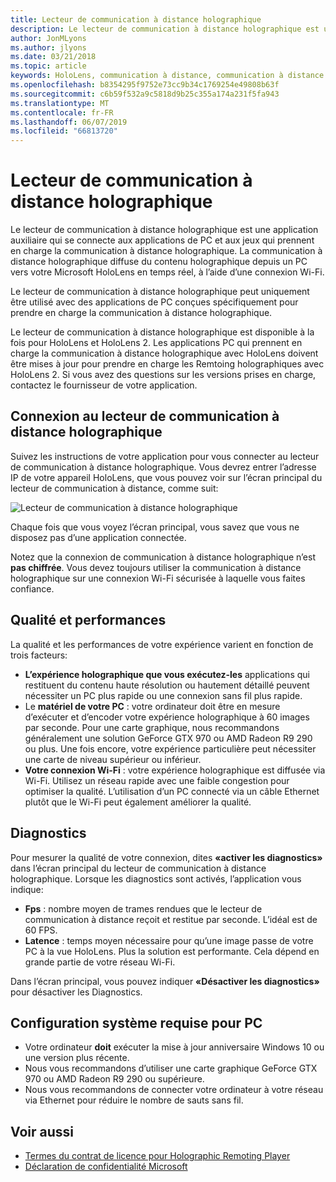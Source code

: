 ```yaml
---
title: Lecteur de communication à distance holographique
description: Le lecteur de communication à distance holographique est une application auxiliaire qui se connecte aux applications de PC et aux jeux qui prennent en charge la communication à distance holographique. La communication à distance holographique diffuse du contenu holographique depuis un PC vers votre Microsoft HoloLens en temps réel, à l’aide d’une connexion Wi-Fi.
author: JonMLyons
ms.author: jlyons
ms.date: 03/21/2018
ms.topic: article
keywords: HoloLens, communication à distance, communication à distance holographique
ms.openlocfilehash: b8354295f9752e73cc9b34c1769254e49808b63f
ms.sourcegitcommit: c6b59f532a9c5818d9b25c355a174a231f5fa943
ms.translationtype: MT
ms.contentlocale: fr-FR
ms.lasthandoff: 06/07/2019
ms.locfileid: "66813720"
---
```

# <a name="holographic-remoting-player"></a>Lecteur de communication à distance holographique

Le lecteur de communication à distance holographique est une application auxiliaire qui se connecte aux applications de PC et aux jeux qui prennent en charge la communication à distance holographique. La communication à distance holographique diffuse du contenu holographique depuis un PC vers votre Microsoft HoloLens en temps réel, à l’aide d’une connexion Wi-Fi.

Le lecteur de communication à distance holographique peut uniquement être utilisé avec des applications de PC conçues spécifiquement pour prendre en charge la communication à distance holographique.

Le lecteur de communication à distance holographique est disponible à la fois pour HoloLens et HoloLens 2.  Les applications PC qui prennent en charge la communication à distance holographique avec HoloLens doivent être mises à jour pour prendre en charge les Remtoing holographiques avec HoloLens 2.  Si vous avez des questions sur les versions prises en charge, contactez le fournisseur de votre application.

## <a name="connecting-to-the-holographic-remoting-player"></a>Connexion au lecteur de communication à distance holographique

Suivez les instructions de votre application pour vous connecter au lecteur de communication à distance holographique. Vous devrez entrer l’adresse IP de votre appareil HoloLens, que vous pouvez voir sur l’écran principal du lecteur de communication à distance, comme suit:

![Lecteur de communication à distance holographique](images/holographicremotingplayer.png)

Chaque fois que vous voyez l’écran principal, vous savez que vous ne disposez pas d’une application connectée.

Notez que la connexion de communication à distance holographique n’est **pas chiffrée**. Vous devez toujours utiliser la communication à distance holographique sur une connexion Wi-Fi sécurisée à laquelle vous faites confiance.

## <a name="quality-and-performance"></a>Qualité et performances

La qualité et les performances de votre expérience varient en fonction de trois facteurs:
* **L’expérience holographique que vous exécutez-les** applications qui restituent du contenu haute résolution ou hautement détaillé peuvent nécessiter un PC plus rapide ou une connexion sans fil plus rapide.
* Le **matériel de votre PC** : votre ordinateur doit être en mesure d’exécuter et d’encoder votre expérience holographique à 60 images par seconde. Pour une carte graphique, nous recommandons généralement une solution GeForce GTX 970 ou AMD Radeon R9 290 ou plus. Une fois encore, votre expérience particulière peut nécessiter une carte de niveau supérieur ou inférieur.
* **Votre connexion Wi-Fi** : votre expérience holographique est diffusée via Wi-Fi. Utilisez un réseau rapide avec une faible congestion pour optimiser la qualité. L’utilisation d’un PC connecté via un câble Ethernet plutôt que le Wi-Fi peut également améliorer la qualité.

## <a name="diagnostics"></a>Diagnostics

Pour mesurer la qualité de votre connexion, dites **«activer les diagnostics»** dans l’écran principal du lecteur de communication à distance holographique. Lorsque les diagnostics sont activés, l’application vous indique:
* **Fps** : nombre moyen de trames rendues que le lecteur de communication à distance reçoit et restitue par seconde. L’idéal est de 60 FPS.
* **Latence** : temps moyen nécessaire pour qu’une image passe de votre PC à la vue HoloLens. Plus la solution est performante. Cela dépend en grande partie de votre réseau Wi-Fi.

Dans l’écran principal, vous pouvez indiquer **«Désactiver les diagnostics»** pour désactiver les Diagnostics.

## <a name="pc-system-requirements"></a>Configuration système requise pour PC
* Votre ordinateur **doit** exécuter la mise à jour anniversaire Windows 10 ou une version plus récente.
* Nous vous recommandons d’utiliser une carte graphique GeForce GTX 970 ou AMD Radeon R9 290 ou supérieure.
* Nous vous recommandons de connecter votre ordinateur à votre réseau via Ethernet pour réduire le nombre de sauts sans fil.

## <a name="see-also"></a>Voir aussi
* [Termes du contrat de licence pour Holographic Remoting Player](https://docs.microsoft.com/en-us/legal/mixed-reality/microsoft-holographic-remoting-software-license-terms)
* [Déclaration de confidentialité Microsoft](https://go.microsoft.com/fwlink/?LinkId=521839)
